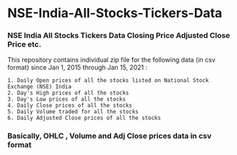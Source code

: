 # NSE-India-All-Stocks-Tickers-Data

### NSE India All Stocks Tickers Data Closing Price Adjusted Close Price etc.

This repository contains individual zip file for the following data (in csv format) since Jan 1, 2015 through Jan 15, 2021 :
    
    1. Daily Open prices of all the stocks listed on National Stock Exchange (NSE) India
    2. Day's High prices of all the stocks
    3. Day's Low prices of all the stocks
    4. Daily Close prices of all the stocks
    5. Daily Volume traded for all the stocks
    6. Daily Adjusted Close prices of all the stocks
   
### Basically, OHLC , Volume and Adj Close prices data in csv format
